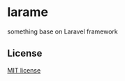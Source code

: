 # larame

something base on Laravel framework

## License

[MIT license](http://opensource.org/licenses/MIT)
